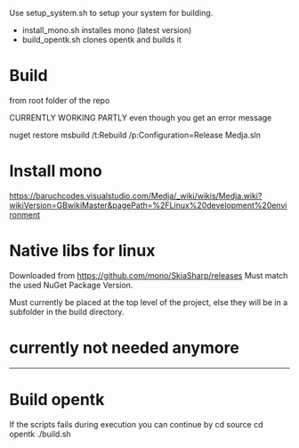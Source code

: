 Use setup_system.sh to setup your system for building.

* install_mono.sh installes mono (latest version)
* build_opentk.sh clones opentk and builds it

# Build
from root folder of the repo

CURRENTLY WORKING PARTLY even though you get an error message

nuget restore
msbuild /t:Rebuild /p:Configuration=Release Medja.sln


# Install mono

https://baruchcodes.visualstudio.com/Medja/_wiki/wikis/Medja.wiki?wikiVersion=GBwikiMaster&pagePath=%2FLinux%20development%20environment

# Native libs for linux

Downloaded from https://github.com/mono/SkiaSharp/releases
Must match the used NuGet Package Version.

Must currently be placed at the top level of the project, else they will be in a subfolder in the build directory.




# currently not needed anymore
-------------------------------

# Build opentk

If the scripts fails during execution you can continue by 
cd source
cd opentk
./build.sh


